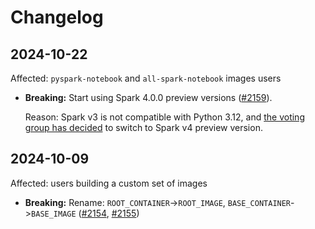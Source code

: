 # Changelog

## 2024-10-22

Affected: `pyspark-notebook` and `all-spark-notebook` images users

- **Breaking:** Start using Spark 4.0.0 preview versions ([#2159](https://github.com/jupyter/docker-stacks/pull/2159)).

  Reason: Spark v3 is not compatible with Python 3.12, and [the voting group has decided](https://github.com/jupyter/docker-stacks/pull/2072#issuecomment-2414123851) to switch to Spark v4 preview version.

## 2024-10-09

Affected: users building a custom set of images

- **Breaking:** Rename: `ROOT_CONTAINER`->`ROOT_IMAGE`, `BASE_CONTAINER`->`BASE_IMAGE` ([#2154](https://github.com/jupyter/docker-stacks/pull/2154), [#2155](https://github.com/jupyter/docker-stacks/pull/2155))
